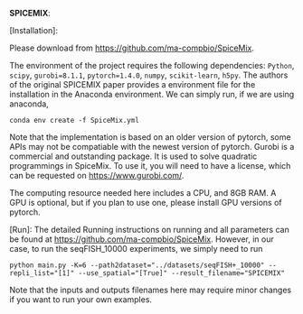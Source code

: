 **SPICEMIX**:

[Installation]: 

Please download from https://github.com/ma-compbio/SpiceMix.

The environment of the project requires the following dependencies: `Python`, `scipy`, `gurobi=8.1.1`, `pytorch=1.4.0`, `numpy`, `scikit-learn`, `h5py`. The authors of the original SPICEMIX paper provides a environment file for the installation in the Anaconda environment. We can simply run, if we are using anaconda,

```{python}
conda env create -f SpiceMix.yml
```

Note that the implementation is based on an older version of pytorch, some APIs may not be compatiable with the newest version of pytorch. Gurobi is a commercial and outstanding package. It is used to solve quadratic programmings in SpiceMix. To use it, you will need to have a license, which can be requested on https://www.gurobi.com/.

The computing resource needed here includes a CPU, and 8GB RAM. A GPU is optional, but if you plan to use one, please install GPU versions of pytorch.

[Run]:
The detailed Running instructions on running and all parameters can be found at https://github.com/ma-compbio/SpiceMix. However, in our case, to run the seqFISH_10000 experiments, we simply need to run

```{python}
python main.py -K=6 --path2dataset="../datasets/seqFISH+_10000" --repli_list="[1]" --use_spatial="[True]" --result_filename="SPICEMIX"
```

Note that the inputs and outputs filenames here may require minor changes 
if you want to run your own examples.